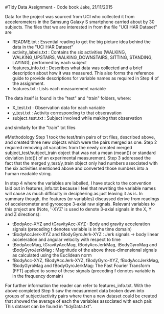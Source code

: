 #Tidy Data Assignment - Code book
Jake, 21/11/2015


Data for the project was sourced from UCI who collected it from accelerometers in the Samsung Galaxy S smartphone carried about by 30 subjects. The files that we are interested in from the file "UCI HAR Dataset" are

* README.txt : Essential reading to get the big picture idea behind the data in the "UCI HAR Dataset"
* activity\_labels.txt : Contains the six activities (WALKING, WALKING\_UPSTAIRS, WALKING\_DOWNSTAIRS, SITTING, STANDING, LAYING), performed by each subject
* features_info.txt : Describes what data was collected and a brief description about how it was measured. This also forms the reference guide to provide descriptions for variable names as required in Step 4 of the assignment.
* features.txt : Lists each measurement variable

The data itself is found in the "test" and "train" folders, where:

* X_test.txt : Observation data for each variable
* y_test.txt : Activity corresponding to that obseravation
* subject_test.txt : Subject involved while making that observation

and similarly for the "train" txt files

#Methodology
Step 1 took the test/train pairs of txt files, described above, and created three new objects which were the pairs merged as one. Step 2 required removing all variables from the newly created merged subject\_test/subject\_train object that was not a mean (mean()) or standard deviation (std()) of an experimental measurement. Step 3 addressed the fact that the merged y\_test/y\_train object only had numbers associated with the six activities mentioned above and converted those numbers into a human readable string. 

In step 4 where the variables are labelled, I have stuck to the convention laid out in features_info.txt because I feel that rewriting the variable names will cause as much difficulty in deciphering as just leaving it as is. In summary though, the features (or variables) discussed derive from readings of accelerometer and gyroscope 3-axial raw signals. Relevant variables to this project are (Note, '-XYZ' is used to denote 3-axial signals in the X, Y and Z directions):

* tBodyAcc-XYZ and tGravityAcc-XYZ : Body and gravity acceleration signals (preceding t denotes variable is in the time domain)
* tBodyAccJerk-XYZ and tBodyGyroJerk-XYZ : Jerk signals -> body linear acceleration and angular velocity with respect to time
* tBodyAccMag, tGravityAccMag, tBodyAccJerkMag, tBodyGyroMag and tBodyGyroJerkMag : Magnitude of the above three-dimensional signals as calculated using the Euclidean norm
* fBodyAcc-XYZ, fBodyAccJerk-XYZ, fBodyGyro-XYZ, fBodyAccJerkMag, fBodyGyroMag and fBodyGyroJerkMag: The Fast Fourier Transform (FFT) applied to some of these signals (preceding f denotes variable is in the frequency domain)

For further information the reader can refer to features_info.txt. With the above completed Step 5 saw the measurment data broken down into groups of subject/activity pairs where then a new dataset could be created that showed the average of each the variables associated with each pair. This dataset can be found in "tidyData.txt".


